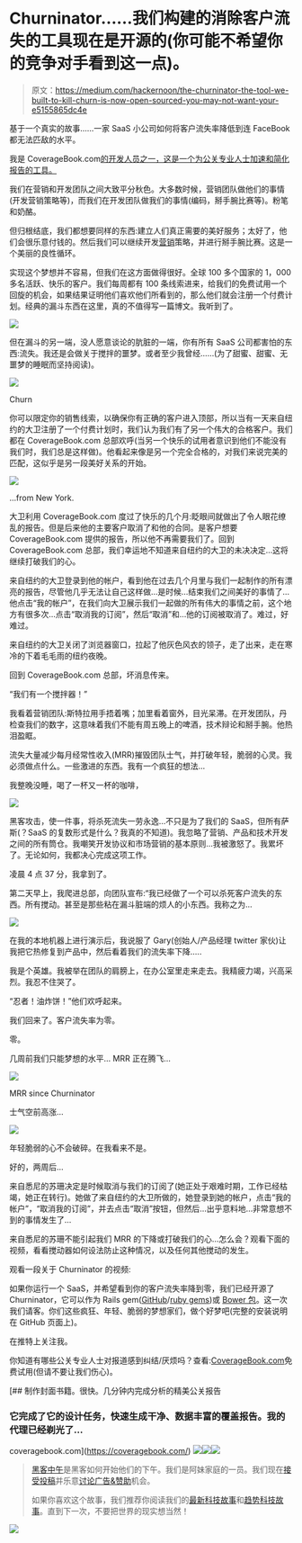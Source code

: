 # Churninator……我们构建的消除客户流失的工具现在是开源的(你可能不希望你的竞争对手看到这一点)。

> 原文：<https://medium.com/hackernoon/the-churninator-the-tool-we-built-to-kill-churn-is-now-open-sourced-you-may-not-want-your-e5155865dc4e>

基于一个真实的故事……一家 SaaS 小公司如何将客户流失率降低到连 FaceBook 都无法匹敌的水平。

我是 CoverageBook.com[的开发人员之一，这是一个为公关专业人士加速和简化报告的工具。](https://coveragebook.com/)

我们在营销和开发团队之间大致平分秋色。大多数时候，营销团队做他们的事情(开发营销策略等)，而我们在开发团队做我们的事情(编码，掰手腕比赛等)。粉笔和奶酪。

但归根结底，我们都想要同样的东西:建立人们真正需要的美好服务；太好了，他们会很乐意付钱的。然后我们可以继续开发[营销](https://hackernoon.com/tagged/marketing)策略，并进行掰手腕比赛。这是一个美丽的良性循环。

实现这个梦想并不容易，但我们在这方面做得很好。全球 100 多个国家的 1，000 多名活跃、快乐的客户。我们每周都有 100 条线索进来，给我们的免费试用一个回旋的机会，如果结果证明他们喜欢他们所看到的，那么他们就会注册一个付费计划。经典的漏斗东西在这里，真的不值得写一篇博文。我听到了。

![](img/786d5ec5e44f5c741c886e7ee3470a66.png)

但在漏斗的另一端，没人愿意谈论的肮脏的一端，你有所有 SaaS 公司都害怕的东西:流失。我还是会做关于搅拌的噩梦。或者至少我曾经……(为了甜蜜、甜蜜、无噩梦的睡眠而坚持阅读)。

![](img/beb22902e2a9e65a1f88fbd2cc44f01a.png)

Churn

你可以限定你的销售线索，以确保你有正确的客户进入顶部，所以当有一天来自纽约的大卫注册了一个付费计划时，我们认为我们有了另一个伟大的合格客户。我们都在 CoverageBook.com 总部欢呼(当另一个快乐的试用者意识到他们不能没有我们时，我们总是这样做)。他看起来像是另一个完全合格的，对我们来说完美的匹配，这似乎是另一段美好关系的开始。

![](img/16c00b05bbea05f09979e9fc956b3749.png)

…from New York.

大卫利用 CoverageBook.com 度过了快乐的几个月:眨眼间就做出了令人眼花缭乱的报告。但是后来他的主要客户取消了和他的合同。是客户想要 CoverageBook.com 提供的报告，所以他不再需要我们了。回到 CoverageBook.com 总部，我们幸运地不知道来自纽约的大卫的未决决定…这将继续打破我们的心。

来自纽约的大卫登录到他的帐户，看到他在过去几个月里与我们一起制作的所有漂亮的报告，尽管他几乎无法让自己这样做…是时候…结束我们之间美好的事情了…他点击“我的帐户”，在我们向大卫展示我们一起做的所有伟大的事情之前，这个地方有很多次…点击“取消我的订阅”，然后“取消”和…他的订阅被取消了。难过，好难过。

来自纽约的大卫关闭了浏览器窗口，拉起了他灰色风衣的领子，走了出来，走在寒冷的下着毛毛雨的纽约夜晚。

回到 CoverageBook.com 总部，坏消息传来。

“我们有一个搅拌器！”

我看着营销团队:斯特拉用手捂着嘴；加里看着窗外，目光呆滞。在开发团队，丹检查我们的数字，这意味着我们不能有周五晚上的啤酒，技术辩论和掰手腕。他热泪盈眶。

流失大量减少每月经常性收入(MRR)摧毁团队士气，并打破年轻，脆弱的心灵。我必须做点什么。一些激进的东西。我有一个疯狂的想法…

我整晚没睡，喝了一杯又一杯的咖啡，

![](img/6908d9c45f584b35246be09171a4b7f2.png)

黑客攻击，使一件事，将杀死流失一劳永逸…不只是为了我们的 SaaS，但所有萨斯(？SaaS 的复数形式是什么？我真的不知道)。我忽略了营销、产品和技术开发之间的所有筒仓。我嘲笑开发协议和市场营销的基本原则…我被激怒了。我累坏了。无论如何，我都决心完成这项工作。

凌晨 4 点 37 分，我拿到了。

第二天早上，我爬进总部，向团队宣布:“我已经做了一个可以杀死客户流失的东西。所有搅动。甚至是那些粘在漏斗脏端的烦人的小东西。我称之为…

![](img/837aa522132108deb8ad77ecf50bd39e.png)

在我的本地机器上进行演示后，我说服了 Gary(创始人/产品经理 twitter 家伙)让我把它热修复到产品中，然后看着我们的流失率下降…..

我是个英雄。我被举在团队的肩膀上，在办公室里走来走去。我精疲力竭，兴高采烈。我忍不住哭了。

“忍者！油炸饼！”他们欢呼起来。

我们回来了。客户流失率为零。

零。

几周前我们只能梦想的水平… MRR 正在腾飞…

![](img/c73912d260804d776557eeaf0f449bb6.png)

MRR since Churninator

士气空前高涨…

![](img/e13091d8903e86d93e85d465e4abdd3d.png)

年轻脆弱的心不会破碎。在我看来不是。

好的，两周后…

来自悉尼的苏珊决定是时候取消与我们的订阅了(她正处于艰难时期，工作已经枯竭，她正在转行)。她做了来自纽约的大卫所做的，她登录到她的帐户，点击“我的帐户”，“取消我的订阅”，并去点击“取消”按钮，但然后…出乎意料地…非常意想不到的事情发生了…

来自悉尼的苏珊不能引起我们 MRR 的下降或打破我们的心…怎么会？观看下面的视频，看看搅动器如何设法防止这种情况，以及任何其他搅动的发生。

观看一段关于 Churninator 的视频:

如果你运行一个 SaaS，并希望看到你的客户流失率降到零，我们已经开源了 Churninator，它可以作为 Rails gem([GitHub](https://github.com/AlanDonohoe/churninator_gem)/[ruby gems](https://rubygems.org/gems/churninator))或 [Bower 包](https://github.com/AlanDonohoe/churninator_bower)。这一次我们请客。你们这些疯狂、年轻、脆弱的梦想家们，做个好梦吧(完整的安装说明在 GitHub 页面上)。

在推特上关注我。

你知道有哪些公关专业人士对报道感到纠结/厌烦吗？查看:[CoverageBook.com](https://coveragebook.com/)免费试用(但请不要让我们伤心)。

[](https://coveragebook.com/) [## 制作封面书籍。很快。几分钟内完成分析的精美公关报告

### 它完成了它的设计任务，快速生成干净、数据丰富的覆盖报告。我的代理已经剃光了…

coveragebook.com](https://coveragebook.com/) [![](img/50ef4044ecd4e250b5d50f368b775d38.png)](http://bit.ly/HackernoonFB)[![](img/979d9a46439d5aebbdcdca574e21dc81.png)](https://goo.gl/k7XYbx)[![](img/2930ba6bd2c12218fdbbf7e02c8746ff.png)](https://goo.gl/4ofytp)

> [黑客中午](http://bit.ly/Hackernoon)是黑客如何开始他们的下午。我们是阿妹家庭的一员。我们现在[接受投稿](http://bit.ly/hackernoonsubmission)并乐意[讨论广告&赞助](mailto:partners@amipublications.com)机会。
> 
> 如果你喜欢这个故事，我们推荐你阅读我们的[最新科技故事](http://bit.ly/hackernoonlatestt)和[趋势科技故事](https://hackernoon.com/trending)。直到下一次，不要把世界的现实想当然！

![](img/be0ca55ba73a573dce11effb2ee80d56.png)